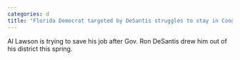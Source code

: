 ```yaml
---
categories: d
title: "Florida Democrat targeted by DeSantis struggles to stay in Congress"
---
```

Al Lawson is trying to save his job after Gov. Ron DeSantis drew him out of his district this spring.